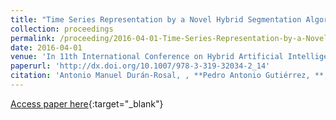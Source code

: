 ```yaml
---
title: "Time Series Representation by a Novel Hybrid Segmentation Algorithm"
collection: proceedings
permalink: /proceeding/2016-04-01-Time-Series-Representation-by-a-Novel-Hybrid-Segmentation-Algorithm
date: 2016-04-01
venue: 'In 11th International Conference on Hybrid Artificial Intelligent Systems (HAIS2016)'
paperurl: 'http://dx.doi.org/10.1007/978-3-319-32034-2_14'
citation: 'Antonio Manuel Durán-Rosal, , **Pedro Antonio Gutiérrez, **, Francisco José Martínez-Estudillo, , César Hervás-Martínez, &quot;Time Series Representation by a Novel Hybrid Segmentation Algorithm.&quot; In 11th International Conference on Hybrid Artificial Intelligent Systems (HAIS2016), Lecture Notes in Computer Science, Vol. 9648, 2016, Sevilla (Spain), pp.163-173.'
---
```

[Access paper here](http://dx.doi.org/10.1007/978-3-319-32034-2_14){:target="_blank"}
